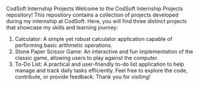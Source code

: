 CodSoft Internship Projects
Welcome to the CodSoft Internship Projects repository! This repository contains a collection of projects developed during my internship at CodSoft. Here, you will find three distinct projects that showcase my skills and learning journey:

1. Calculator: A simple yet robust calculator application capable of performing basic arithmetic operations.
2. Stone Paper Scissor Game: An interactive and fun implementation of the classic game, allowing users to play against the computer.
3. To-Do List: A practical and user-friendly to-do list application to help manage and track daily tasks efficiently.
Feel free to explore the code, contribute, or provide feedback. Thank you for visiting!
